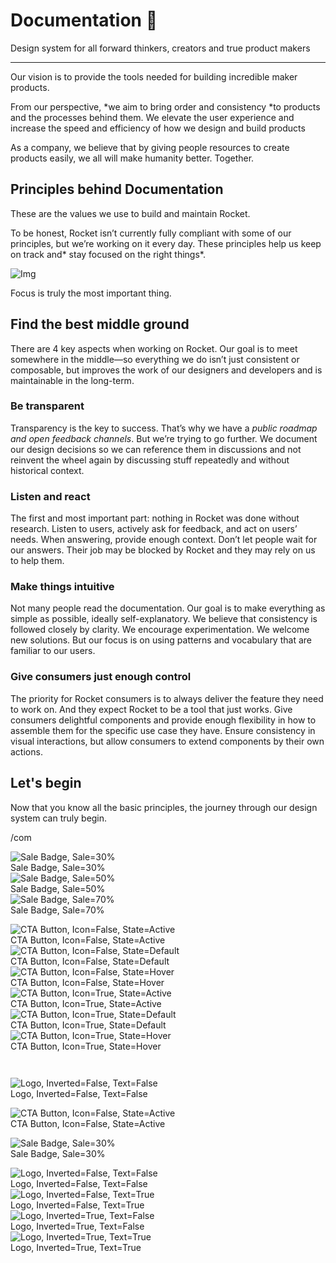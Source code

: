
# Documentation 🚀

Design system for all forward thinkers, creators and true product makers

---

Our vision is to provide the tools needed for building incredible maker products.

From our perspective, *we aim to bring order and consistency *to products and the processes behind them. We elevate the user experience and increase the speed and efficiency of how we design and build products

As a company, we believe that by giving people resources to create products easily, we all will make humanity better. Together.

## Principles behind Documentation

These are the values we use to build and maintain Rocket.

To be honest, Rocket isn’t currently fully compliant with some of our principles, but we’re working on it every day. These principles help us keep on track and* stay focused on the right things*.

![Img](https://studio-assets.supernova.io/design-systems/14533/9289758a-6300-472a-bbc6-a57098081abf.jpeg)

Focus is truly the most important thing.

## Find the best middle ground

There are 4 key aspects when working on Rocket. Our goal is to meet somewhere in the middle—so everything we do isn’t just consistent or composable, but improves the work of our designers and developers and is maintainable in the long-term.

### Be transparent

Transparency is the key to success. That’s why we have a *public roadmap and open feedback channels*. But we’re trying to go further. We document our design decisions so we can reference them in discussions and not reinvent the wheel again by discussing stuff repeatedly and without historical context.

### Listen and react

The first and most important part: nothing in Rocket was done without research. Listen to users, actively ask for feedback, and act on users’ needs. When answering, provide enough context. Don’t let people wait for our answers. Their job may be blocked by Rocket and they may rely on us to help them.

### Make things intuitive

Not many people read the documentation. Our goal is to make everything as simple as possible, ideally self-explanatory. We believe that consistency is followed closely by clarity. We encourage experimentation. We welcome new solutions. But our focus is on using patterns and vocabulary that are familiar to our users.

### Give consumers just enough control

The priority for Rocket consumers is to always deliver the feature they need to work on. And they expect Rocket to be a tool that just works. Give consumers delightful components and provide enough flexibility in how to assemble them for the specific use case they have. Ensure consistency in visual interactions, but allow consumers to extend components by their own actions.

## Let's begin

Now that you know all the basic principles, the journey through our design system can truly begin.

/com

  
![Sale Badge, Sale=30%](https://studio-assets.supernova.io/design-systems/14533/132b23db-7bb8-4f55-ac9c-dd1761f00d0f.png)  
Sale Badge, Sale=30%  
![Sale Badge, Sale=50%](https://studio-assets.supernova.io/design-systems/14533/32ad8567-3c8f-4348-8e3f-60c002385c61.png)  
Sale Badge, Sale=50%  
![Sale Badge, Sale=70%](https://studio-assets.supernova.io/design-systems/14533/011ad632-3223-4957-9d56-5da82616d5ee.png)  
Sale Badge, Sale=70%  


  
![CTA Button, Icon=False, State=Active](https://studio-assets.supernova.io/design-systems/14533/fa12b52a-b0bb-435e-8a74-9156cbe44c79.png)  
CTA Button, Icon=False, State=Active  
![CTA Button, Icon=False, State=Default](https://studio-assets.supernova.io/design-systems/14533/6ca7ddb2-3180-48d3-ac95-936d5deafed8.png)  
CTA Button, Icon=False, State=Default  
![CTA Button, Icon=False, State=Hover](https://studio-assets.supernova.io/design-systems/14533/4cf4a6e2-bc6f-45f6-9806-7923ebd2c871.png)  
CTA Button, Icon=False, State=Hover  
![CTA Button, Icon=True, State=Active](https://studio-assets.supernova.io/design-systems/14533/4f74fb27-b529-4aba-a246-5e4d1f40469a.png)  
CTA Button, Icon=True, State=Active  
![CTA Button, Icon=True, State=Default](https://studio-assets.supernova.io/design-systems/14533/8004b670-b5ef-4037-a9f9-3a87459aa318.png)  
CTA Button, Icon=True, State=Default  
![CTA Button, Icon=True, State=Hover](https://studio-assets.supernova.io/design-systems/14533/0deaef72-e556-4f67-aae2-838c4a2ef736.png)  
CTA Button, Icon=True, State=Hover  


```javascript  
  
```

  
![Logo, Inverted=False, Text=False](https://studio-assets.supernova.io/design-systems/14533/849105fd-abd7-4611-a184-820854c6972a.png)  
Logo, Inverted=False, Text=False  


  
  


  
![CTA Button, Icon=False, State=Active](https://studio-assets.supernova.io/design-systems/14533/fa12b52a-b0bb-435e-8a74-9156cbe44c79.png)  
CTA Button, Icon=False, State=Active  


  
![Sale Badge, Sale=30%](https://studio-assets.supernova.io/design-systems/14533/132b23db-7bb8-4f55-ac9c-dd1761f00d0f.png)  
Sale Badge, Sale=30%  


  
![Logo, Inverted=False, Text=False](https://studio-assets.supernova.io/design-systems/14533/849105fd-abd7-4611-a184-820854c6972a.png)  
Logo, Inverted=False, Text=False  
![Logo, Inverted=False, Text=True](https://studio-assets.supernova.io/design-systems/14533/d51fc0a1-b121-41d1-b99c-268ed12daf1b.png)  
Logo, Inverted=False, Text=True  
![Logo, Inverted=True, Text=False](https://studio-assets.supernova.io/design-systems/14533/2d084ac9-949f-4b66-9381-59350ef78812.png)  
Logo, Inverted=True, Text=False  
![Logo, Inverted=True, Text=True](https://studio-assets.supernova.io/design-systems/14533/2e76307f-84f5-4ff3-bfab-776df6b9cee7.png)  
Logo, Inverted=True, Text=True  

